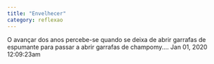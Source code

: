 ```yaml
---
title: "Envelhecer"
category: reflexao
---
```


O avançar dos anos percebe-se quando se deixa de abrir garrafas de espumante para passar a abrir garrafas de champomy....
Jan 01, 2020 12:09:23am